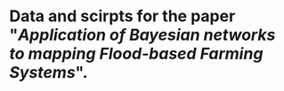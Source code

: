 # Data and scirpts for the paper "_**Application of Bayesian networks to mapping Flood-based Farming Systems**_".

